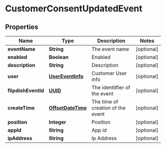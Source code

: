 
# CustomerConsentUpdatedEvent

## Properties
Name | Type | Description | Notes
------------ | ------------- | ------------- | -------------
**eventName** | **String** | The event name |  [optional]
**enabled** | **Boolean** | Enabled |  [optional]
**description** | **String** | Description |  [optional]
**user** | [**UserEventInfo**](UserEventInfo.md) | Customer User info |  [optional]
**flipdishEventId** | [**UUID**](UUID.md) | The identitfier of the event |  [optional]
**createTime** | [**OffsetDateTime**](OffsetDateTime.md) | The time of creation of the event |  [optional]
**position** | **Integer** | Position |  [optional]
**appId** | **String** | App id |  [optional]
**ipAddress** | **String** | Ip Address |  [optional]



